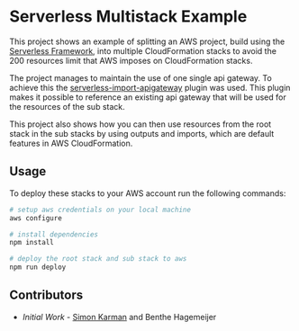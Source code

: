 # Serverless Multistack Example
This project shows an example of splitting an AWS project, build using the [Serverless Framework](https://www.serverless.com), into multiple CloudFormation stacks to avoid the 200 resources limit that AWS imposes on CloudFormation stacks.

The project manages to maintain the use of one single api gateway. To achieve this the [serverless-import-apigateway](https://www.serverless.com/plugins/serverless-import-apigateway) plugin was used. This plugin makes it possible to reference an existing api gateway that will be used for the resources of the sub stack.

This project also shows how you can then use resources from the root stack in the sub stacks by using outputs and imports, which are default features in AWS CloudFormation.

## Usage
To deploy these stacks to your AWS account run the following commands:
```bash
# setup aws credentials on your local machine
aws configure

# install dependencies
npm install

# deploy the root stack and sub stack to aws
npm run deploy
```

## Contributors
- *Initial Work* - [Simon Karman](https://www.simonkarman.nl) and Benthe Hagemeijer

